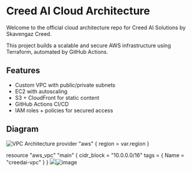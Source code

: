 # Creed AI Cloud Architecture

Welcome to the official cloud architecture repo for Creed AI Solutions by Skavengaz Creed.

This project builds a scalable and secure AWS infrastructure using Terraform, automated by GitHub Actions.

## Features
- Custom VPC with public/private subnets
- EC2 with autoscaling
- S3 + CloudFront for static content
- GitHub Actions CI/CD
- IAM roles + policies for secured access

## Diagram
![VPC Architecture](architecture/vpc-diagram.png)
provider "aws" {
  region = var.region
}

resource "aws_vpc" "main" {
  cidr_block = "10.0.0.0/16"
  tags = {
    Name = "creedai-vpc"
  }
}
<img src="https://sdmntprsouthcentralus.oaiusercontent.com/files/00000000-95d8-61f7-be2c-cc13b237d504/raw?se=2025-05-14T05%3A41%3A38Z&amp;sp=r&amp;sv=2024-08-04&amp;sr=b&amp;scid=00000000-0000-0000-0000-000000000000&amp;skoid=24a7dec3-38fc-4904-b888-8abe0855c442&amp;sktid=a48cca56-e6da-484e-a814-9c849652bcb3&amp;skt=2025-05-13T23%3A17%3A35Z&amp;ske=2025-05-14T23%3A17%3A35Z&amp;sks=b&amp;skv=2024-08-04&amp;sig=gVee8x47eZDTJadsJMeqRRjB818/83OUT1u3PYIcezU%3D"/>![image](https://github.com/user-attachments/assets/3a60cf57-a369-4d05-8cc8-8bbd71e9e5cb)
